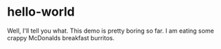 # hello-world

Well, I'll tell you what. This demo is pretty boring so far. I am eating some crappy McDonalds breakfast burritos.
